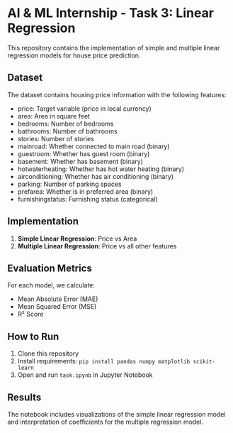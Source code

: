 # AI & ML Internship - Task 3: Linear Regression

This repository contains the implementation of simple and multiple linear regression models for house price prediction.

## Dataset
The dataset contains housing price information with the following features:
- price: Target variable (price in local currency)
- area: Area in square feet
- bedrooms: Number of bedrooms
- bathrooms: Number of bathrooms
- stories: Number of stories
- mainroad: Whether connected to main road (binary)
- guestroom: Whether has guest room (binary)
- basement: Whether has basement (binary)
- hotwaterheating: Whether has hot water heating (binary)
- airconditioning: Whether has air conditioning (binary)
- parking: Number of parking spaces
- prefarea: Whether is in preferred area (binary)
- furnishingstatus: Furnishing status (categorical)

## Implementation
1. **Simple Linear Regression**: Price vs Area
2. **Multiple Linear Regression**: Price vs all other features

## Evaluation Metrics
For each model, we calculate:
- Mean Absolute Error (MAE)
- Mean Squared Error (MSE)
- R² Score

## How to Run
1. Clone this repository
2. Install requirements: `pip install pandas numpy matplotlib scikit-learn`
3. Open and run `task.ipynb` in Jupyter Notebook

## Results
The notebook includes visualizations of the simple linear regression model and interpretation of coefficients for the multiple regression model.

